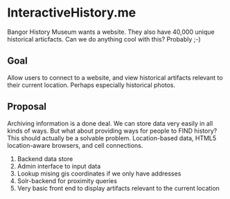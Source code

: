 InteractiveHistory.me
=====================

Bangor History Museum wants a website. They also have 40,000 unique historical articfacts.
Can we do anything cool with this? Probably ;-)

Goal
-----

Allow users to connect to a website, and view historical artifacts relevant to their current
location. Perhaps especially historical photos.

Proposal
--------
 
Archiving information is a done deal. We can store data very easily in all kinds of ways. 
But what about providing ways for people to FIND history? This should actually be a 
solvable problem. Location-based data, HTML5 location-aware browsers, and cell connections.

  1. Backend data store
  2. Admin interface to input data
  3. Lookup mising gis coordinates if we only have addresses
  4. Solr-backend for proximity queries
  5. Very basic front end to display artifacts relevant to the current location

